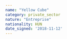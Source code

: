 ```yaml
---
name: "Yellow Cube"
category: private_sector
nature: "Entreprise"
nationality: HUN
date_signed: '2018-11-12'
---
```

    